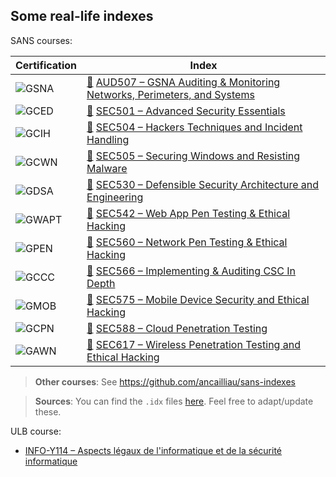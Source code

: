 ## Some real-life indexes

SANS courses:

| Certification | Index |
| -- | -- |
| ![GSNA](https://www.giac.org/images/design/custom/icons/certs/small/gsna-gold.png) | [:link:](https://www.sans.org/cyber-security-courses/auditing-networks-perimeters-systems) [AUD507 – GSNA Auditing & Monitoring Networks, Perimeters, and Systems](sans/aud507.pdf) |
| ![GCED](https://www.giac.org/images/design/custom/icons/certs/small/gced-gold.png) | [:link:](https://www.sans.org/cyber-security-courses/advanced-security-essentials-enterprise-defender) [SEC501 – Advanced Security Essentials](sans/sec501.pdf) |
| ![GCIH](https://www.giac.org/images/design/custom/icons/certs/small/gcih-gold.png) | [:link:](https://www.sans.org/cyber-security-courses/hacker-techniques-exploits-incident-handling) [SEC504 – Hackers Techniques and Incident Handling](sans/sec504.pdf) |
| ![GCWN](https://www.giac.org/images/design/custom/icons/certs/small/gcwn-gold.png) | [:link:](https://www.sans.org/cyber-security-courses/securing-windows-with-powershell) [SEC505 – Securing Windows and Resisting Malware](sans/sec505.pdf) |
| ![GDSA](https://www.giac.org/images/design/custom/icons/certs/small/gdsa-gold.png) | [:link:](https://www.sans.org/cyber-security-courses/defensible-security-architecture-and-engineering) [SEC530 – Defensible Security Architecture and Engineering](sans/sec530.pdf) |
| ![GWAPT](https://www.giac.org/images/design/custom/icons/certs/small/gwapt-gold.png) | [:link:](https://www.sans.org/cyber-security-courses/web-app-penetration-testing-ethical-hacking) [SEC542 – Web App Pen Testing & Ethical Hacking](sans/sec542.pdf) |
| ![GPEN](https://www.giac.org/images/design/custom/icons/certs/small/gpen-gold.png) | [:link:](https://www.sans.org/cyber-security-courses/network-penetration-testing-ethical-hacking) [SEC560 – Network Pen Testing & Ethical Hacking](sans/sec560.pdf) |
| ![GCCC](https://www.giac.org/images/design/custom/icons/certs/small/gccc-gold.png) | [:link:](https://www.sans.org/cyber-security-courses/implementing-auditing-critical-security-controls) [SEC566 – Implementing & Auditing CSC In Depth](sans/sec566.pdf) |
| ![GMOB](https://www.giac.org/images/design/custom/icons/certs/small/gmob-gold.png) | [:link:](https://www.sans.org/cyber-security-courses/mobile-device-security-ethical-hacking) [SEC575 – Mobile Device Security and Ethical Hacking](sans/sec575.pdf) |
| ![GCPN](https://www.giac.org/images/design/custom/icons/certs/small/gcpn-gold.png) | [:link:](https://www.sans.org/cyber-security-courses/cloud-penetration-testing) [SEC588 – Cloud Penetration Testing](sans/sec588.pdf) |
| ![GAWN](https://www.giac.org/images/design/custom/icons/certs/small/gawn-gold.png) | [:link:](https://www.sans.org/cyber-security-courses/wireless-penetration-testing-ethical-hacking) [SEC617 – Wireless Penetration Testing and Ethical Hacking](sans/sec617.pdf) |

> **Other courses**: See https://github.com/ancailliau/sans-indexes

> **Sources**: You can find the `.idx` files [here](https://github.com/dhondta/tex-course-index-template/tree/master/examples/sans). Feel free to adapt/update these.

ULB course:

- [INFO-Y114 – Aspects légaux de l'informatique et de la sécurité informatique](ulb/info-y114.pdf)

